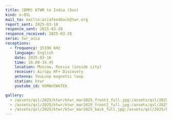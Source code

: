 ```yaml
---
title: (DRM) KTWR to India (Sun)
kind: e-QSL
mail_to: mailto:asiafeedback@twr.org
report_sent: 2025-03-18
responce_sent: 2025-03-28
responce_received: 2025-03-28
serie: twr_asia
receptions:
  - frequency: 15390 kHz
    language: English
    date: 2025-03-16
    time: 16.00-16.45
    location: Moscow, Russia (inside city)
    receiver: Airspy HF+ Discovery
    antenna: YouLoop magnetic loop
    station: ktwr
    youtube_id: hORWnSWkTEk

gallery:
  - /assets/qsl/2025/ktwr/ktwr_mar2025_front1_full.jpg:/assets/qsl/2025/ktwr/ktwr_mar2025_front1_small.jpg
  - /assets/qsl/2025/ktwr/ktwr_mar2025_front2_full.jpg:/assets/qsl/2025/ktwr/ktwr_mar2025_front2_small.jpg
  - /assets/qsl/2025/ktwr/ktwr_mar2025_back_full.jpg:/assets/qsl/2025/ktwr/ktwr_mar2025_back_small.jpg
---
```

